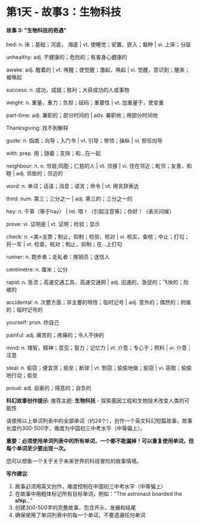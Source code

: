 # 第1天 - 故事3：生物科技

#### 故事 3: "生物科技的奇遇"

bed: n. 床；基础；河底， 海底 | vt. 使睡觉；安置，嵌入；栽种 | vi. 上床；分层

unhealthy: adj. 不健康的；危险的；有害身心健康的

awake: adj. 醒着的 | vt. 唤醒；使觉醒；激起，唤起 | vi. 觉醒，意识到；醒来；被唤起

success: n. 成功，成就；胜利；大获成功的人或事物

weight: n. 重量，重力；负担；砝码；重要性 | vt. 加重量于，使变重

part-time: adj. 兼职的；部分时间的 | adv. 兼职地；用部分时间地

Thanksgiving: 找不到解释

guide: n. 指南；向导；入门书 | vt. 引导；带领；操纵 | vi. 担任向导

with: prep. 用；随着；支持；和…在一起

neighbour: n. n. 邻居;同胞；仁慈的人 | vt. 邻接 | vi. 住在邻近；毗邻；友善，和睦 | adj. 邻居的；邻近的

word: n.  单词；话语；消息；诺言；命令 | vt. 用言辞表达

third: num. 第三；三分之一 | adj. 第三的；三分之一的

hey: n. 干草（等于hay） | int. 喂！（引起注意等）；你好！（表示问候）

prove: vi. 证明是 | vt. 证明；检验；显示

check: n. <美>支票；制止，抑制；检验，核对 | vi. 核实，查核；中止；打勾；将一军 | vt. 检查，核对；制止，抑制；在…上打勾

runner: n. 跑步者；走私者；推销员；送信人

centimetre: n. 厘米；公分

rapid: n. 急流；高速交通工具，高速交通网 | adj. 迅速的，急促的；飞快的；险峻的

accidental: n. 次要方面；非主要的特性；临时记号 | adj. 意外的；偶然的；附属的；临时记号的

yourself: pron. 你自己

painful: adj. 痛苦的；疼痛的；令人不快的

mind: n. 理智，精神；意见；智力；记忆力 | vt. 介意；专心于；照料 | vi. 介意；注意

steal: n. 偷窃；便宜货；偷垒；断球 | vt. 剽窃；偷偷地做；偷窃 | vi. 窃取；偷偷地行动；偷垒

proud: adj. 自豪的；得意的；自负的

**科幻故事创作提示**:
推荐主题: **生物科技** - 探索基因工程和生物技术改变人类的可能性

请使用以上单词列表中的全部单词（约24个），创作一个英文科幻短篇故事，故事长度约300-500字，难度为中国初三中考水平（中等偏上）。

**重要：必须使用单词列表中的所有单词，一个都不能漏掉！可以重复使用单词，但每个单词至少要出现一次。**

您可以想象一个关于关于未来世界的科技冒险的故事情境。

**写作建议**: 
1. 故事必须用英文创作，难度控制在中国初三中考水平（中等偏上）
2. 在故事中用粗体标记所有目标单词，例如："The astronaut boarded the **ship**..."
3. 创建300-500字的完整故事，包含开头、发展和结尾
4. 确保使用了单词列表中的每一个单词，不要遗漏任何单词
